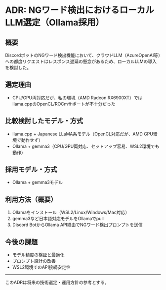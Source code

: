 # ADR: NGワード検出におけるローカルLLM選定（Ollama採用）

## 概要

DiscordボットのNGワード検出機能において、クラウドLLM（AzureOpenAI等）への都度リクエストはレスポンス遅延の懸念があるため、ローカルLLMの導入を検討した。

## 選定理由

- CPU/GPU両対応だが、私の環境（AMD Radeon RX6900XT）ではllama.cppのOpenCL/ROCmサポートが不十分だった

## 比較検討したモデル・方式

- llama.cpp + Japanese LLaMA系モデル（OpenCL対応だが、AMD GPU環境で動作せず）
- Ollama + gemma3（CPU/GPU両対応、セットアップ容易、WSL2環境でも動作）

## 採用モデル・方式

- Ollama + gemma3モデル

## 利用方法（概要）

1. Ollamaをインストール（WSL2/Linux/Windows/Mac対応）
2. gemma3など日本語対応モデルをOllamaでpull
3. Discord BotからOllama API経由でNGワード検出プロンプトを送信

## 今後の課題

- モデル精度の検証と最適化
- プロンプト設計の改善
- WSL2環境でのAPI接続安定性

---

このADRは将来の技術選定・運用方針の参考とする。
